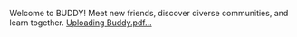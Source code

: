 Welcome to BUDDY! Meet new friends, discover diverse communities, and learn together.
[Uploading Buddy.pdf…]()
